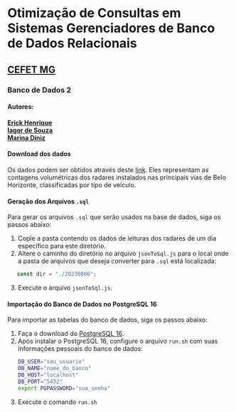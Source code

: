 # Otimização de Consultas em Sistemas Gerenciadores de Banco de Dados Relacionais

## [CEFET MG](https://www.cefetmg.br/)

### Banco de Dados 2

#### Autores:

[**Erick Henrique**](https://github.com/ErickHDdS) <br>
[**Iagor de Souza**](https://github.com/IagorSs) <br>
[**Marina Diniz**](https://github.com/pixel-debug) <br>

#### Download dos dados

Os dados podem ser obtidos através deste [link](https://dados.pbh.gov.br/dataset/contagens-volumetricas-de-radares). Eles representam as contagens volumétricas dos radares instalados nas principais vias de Belo Horizonte, classificadas por tipo de veículo.

#### Geração dos Arquivos `.sql`

Para gerar os arquivos `.sql` que serão usados na base de dados, siga os passos abaixo:

1. Copie a pasta contendo os dados de leituras dos radares de um dia específico para este diretório.
2. Altere o caminho do diretório no arquivo `jsonToSql.js` para o local onde a pasta de arquivos que deseja converter para `.sql` está localizada:

```javaScript
   const dir = "./20230806";
```

3. Execute o arquivo `jsonToSql.js`.

#### Importação do Banco de Dados no PostgreSQL 16

Para importar as tabelas do banco de dados, siga os passos abaixo:

1. Faça o download do [PostgreSQL 16](https://www.postgresql.org/download/).
2. Após instalar o PostgreSQL 16, configure o arquivo `run.sh` com suas informações pessoais do banco de dados:
   ```sh
   DB_USER="seu_usuario"
   DB_NAME="nome_do_banco"
   DB_HOST="localhost"
   DB_PORT="5432"
   export PGPASSWORD="sua_senha"
   ```
3. Execute o comando `run.sh`
